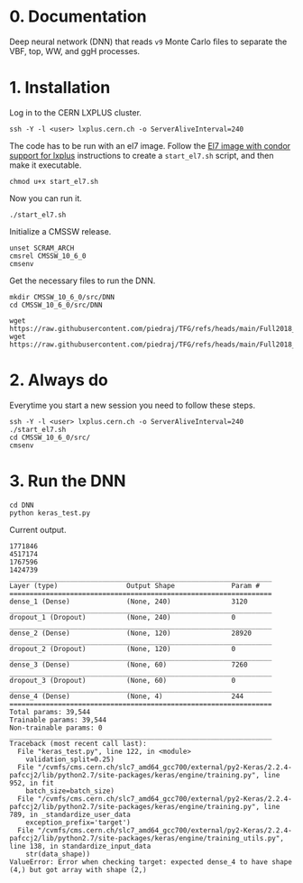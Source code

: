 # 0. Documentation

Deep neural network (DNN) that reads `v9` Monte Carlo files to separate the VBF, top, WW, and ggH processes.

# 1. Installation

Log in to the CERN LXPLUS cluster.

    ssh -Y -l <user> lxplus.cern.ch -o ServerAliveInterval=240

The code has to be run with an el7 image. Follow the [El7 image with condor support for lxplus](https://gitlab.cern.ch/cms-cat/cmssw-lxplus/) instructions to create a `start_el7.sh` script, and then make it executable.

    chmod u+x start_el7.sh

Now you can run it.

    ./start_el7.sh

Initialize a CMSSW release.

    unset SCRAM_ARCH
    cmsrel CMSSW_10_6_0
    cmsenv

Get the necessary files to run the DNN.

    mkdir CMSSW_10_6_0/src/DNN
    cd CMSSW_10_6_0/src/DNN
    
    wget https://raw.githubusercontent.com/piedraj/TFG/refs/heads/main/Full2018_v9/DNN/loader.py
    wget https://raw.githubusercontent.com/piedraj/TFG/refs/heads/main/Full2018_v9/DNN/keras_test.py

# 2. Always do

Everytime you start a new session you need to follow these steps.

    ssh -Y -l <user> lxplus.cern.ch -o ServerAliveInterval=240
    ./start_el7.sh
    cd CMSSW_10_6_0/src/
    cmsenv

# 3. Run the DNN

    cd DNN
    python keras_test.py

Current output.

```
1771846
4517174
1767596
1424739
_________________________________________________________________
Layer (type)                 Output Shape              Param #
=================================================================
dense_1 (Dense)              (None, 240)               3120
_________________________________________________________________
dropout_1 (Dropout)          (None, 240)               0
_________________________________________________________________
dense_2 (Dense)              (None, 120)               28920
_________________________________________________________________
dropout_2 (Dropout)          (None, 120)               0
_________________________________________________________________
dense_3 (Dense)              (None, 60)                7260
_________________________________________________________________
dropout_3 (Dropout)          (None, 60)                0
_________________________________________________________________
dense_4 (Dense)              (None, 4)                 244
=================================================================
Total params: 39,544
Trainable params: 39,544
Non-trainable params: 0
_________________________________________________________________
Traceback (most recent call last):
  File "keras_test.py", line 122, in <module>
    validation_split=0.25)
  File "/cvmfs/cms.cern.ch/slc7_amd64_gcc700/external/py2-Keras/2.2.4-pafccj2/lib/python2.7/site-packages/keras/engine/training.py", line 952, in fit
    batch_size=batch_size)
  File "/cvmfs/cms.cern.ch/slc7_amd64_gcc700/external/py2-Keras/2.2.4-pafccj2/lib/python2.7/site-packages/keras/engine/training.py", line 789, in _standardize_user_data
    exception_prefix='target')
  File "/cvmfs/cms.cern.ch/slc7_amd64_gcc700/external/py2-Keras/2.2.4-pafccj2/lib/python2.7/site-packages/keras/engine/training_utils.py", line 138, in standardize_input_data
    str(data_shape))
ValueError: Error when checking target: expected dense_4 to have shape (4,) but got array with shape (2,)
```
